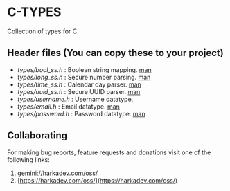 # C-TYPES

Collection of types for C.

## Header files (You can copy these to your project)

+ *types/bool_ss.h*  : Boolean string mapping. [man](doc/bool_ss.3.md)
+ *types/long_ss.h*  : Secure number parsing.  [man](doc/long_ss.3.md)
+ *types/time_ss.h*  : Calendar day parser.    [man](doc/time_ss.3.md)
+ *types/uuid_ss.h*  : Secure UUID parser.     [man](doc/uuid_ss.3.md)
+ *types/username.h* : Username datatype.
+ *types/email.h*    : Email datatype.         [man](doc/email.3.md)
+ *types/password.h* : Password datatype.      [man](doc/password.3.md)

## Collaborating

For making bug reports, feature requests and donations visit
one of the following links:

1. [gemini://harkadev.com/oss/](gemini://harkadev.com/oss/)
2. [https://harkadev.com/oss/](https://harkadev.com/oss/)
